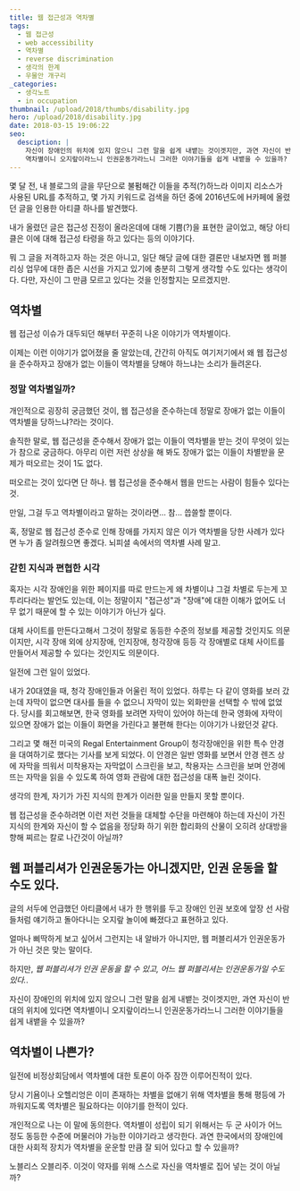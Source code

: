 ```yaml
---
title: 웹 접근성과 역차별
tags:
  - 웹 접근성
  - web accessibility
  - 역차별
  - reverse discrimination
  - 생각의 한계
  - 우물안 개구리
_categories:
  - 생각노트
  - in occupation
thumbnail: /upload/2018/thumbs/disability.jpg
hero: /upload/2018/disability.jpg
date: 2018-03-15 19:06:22
seo:
  desciption: |
    자신이 장애인의 위치에 있지 않으니 그런 말을 쉽게 내뱉는 것이겟지만, 과연 자신이 반대의 위치에 있다면
    역차별이니 오지랖이라느니 인권운동가라느니 그러한 이야기들을 쉽게 내뱉을 수 있을까?
---
```



몇 달 전, 내 블로그의 글을 무단으로 불펌해간 이들을 추적(?)하느라 이미지 리소스가 사용된 URL를 추적하고, 몇 가지 키워드로
검색을 하던 중에 2016년도에 H카페에 올렸던 글을 인용한 아티클 하나를 발견했다.

내가 올렸던 글은 접근성 진정이 올라온데에 대해 기쁨(?)을 표현한 글이었고, 해당 아티클은 이에 대해 접근성 타령을 하고 있다는 등의
이야기다.

뭐 그 글을 저격하고자 하는 것은 아니고, 일단 해당 글에 대한 결론만 내보자면 웹 퍼블리싱 업무에 대한 좁은 시선을 가지고 있기에
충분히 그렇게 생각할 수도 있다는 생각이다. 다만, 자신이 그 만큼 모르고 있다는 것을 인정할지는 모르겠지만.

## 역차별

웹 접근성 이슈가 대두되던 해부터 꾸준히 나온 이야기가 역차별이다.

이제는 이런 이야기가 없어졌을 줄 알았는데, 간간히 아직도 여기저기에서 왜 웹 접근성을 준수하자고 장애가 없는 이들이 역차별을
당해야 하느냐는 소리가 들려온다.

### 정말 역차별일까?

개인적으로 굉장히 궁금했던 것이, 웹 접근성을 준수하는데 정말로 장애가 없는 이들이 역차별을 당하느냐?라는 것이다.

솔직한 말로, 웹 접근성을 준수해서 장애가 없는 이들이 역차별을 받는 것이 무엇이 있는가 참으로 궁금하다. 아무리 이런 저런 상상을
해 봐도 장애가 없는 이들이 차별받을 문제가 떠오르는 것이 1도 없다.

떠오르는 것이 있다면 단 하나. 웹 접근성을 준수해서 웹을 만드는 사람이 힘들수 있다는 것.

만일, 그걸 두고 역차별이라고 말하는 것이라면... 참... 씁쓸할 뿐이다.

혹, 정말로 웹 접근성 준수로 인해 장애를 가지지 않은 이가 역차별을 당한 사례가 있다면 누가 좀 알려줬으면 좋겠다. 뇌피셜 속에서의
역차별 사례 말고.

### 갇힌 지식과 편협한 시각

혹자는 시각 장애인을 위한 페이지를 따로 만드는게 왜 차별이냐 그걸 차별로 두는게 꼬투리다라는 발언도 있는데, 이는 정말이지 "접근성"과
"장애"에 대한 이해가 없어도 너무 없기 때문에 할 수 있는 이야기가 아닌가 싶다.

대체 사이트를 만든다고해서 그것이 정말로 동등한 수준의 정보를 제공할 것인지도 의문이지만, 시각 장애 외에 상지장애, 인지장애,
청각장애 등등 각 장애별로 대체 사이트를 만들어서 제공할 수 있다는 것인지도 의문이다.

일전에 그런 일이 있었다.

내가 20대였을 때, 청각 장애인들과 어울린 적이 있었다. 하루는 다 같이 영화를 보러 갔는데 자막이 없으면 대사를 들을 수 없으니
자막이 있는 외화만을 선택할 수 밖에 없었다. 당시를 회고해보면, 한국 영화를 보려면 자막이 있어야 하는데 한국 영화에 자막이 있으면
장애가 없는 이들이 화면을 가린다고 불편해 한다는 이야기가 나왔던것 같다.

그리고 몇 해전 미국의 Regal Entertainment Group이 청각장애인을 위한 특수 안경을 대여하기로 했다는 기사를 보게 되었다.
이 안경은 일반 영화를 보면서 안경 렌즈 상에 자막을 띄워서 미착용자는 자막없이 스크린을 보고, 착용자는 스크린을 보며 안경에 뜨는
자막을 읽을 수 있도록 하여 영화 관람에 대한 접근성을 대폭 늘린 것이다.

생각의 한계, 자기가 가진 지식의 한계가 이러한 일을 만들지 못할 뿐이다.

웹 접근성을 준수하려면 이런 저런 것들을 대체할 수단을 마련해야 하는데 자신이 가진 지식의 한계와 자신이 할 수 없음을 정당화 하기
위한 합리화의 산물이 오히려 상대방을 향해 찌르는 칼로 나간것이 아닐까?

## 웹 퍼블리셔가 인권운동가는 아니겠지만, 인권 운동을 할 수도 있다.

글의 서두에 언급했던 아티클에서 내가 한 행위를 두고 장애인 인권 보호에 앞장 선 사람들처럼 얘기하고 돌아다니는 오지랖 놀이에
빠졌다고 표현하고 있다.

얼마나 삐딱하게 보고 싶어서 그런지는 내 알바가 아니지만, 웹 퍼블리셔가 인권운동가가 아닌 것은 맞는 말이다.

하지만, *웹 퍼블리셔가 인권 운동을 할 수 있고, 어느 웹 퍼블리셔는 인권운동가일 수도 있다.*.

자신이 장애인의 위치에 있지 않으니 그런 말을 쉽게 내뱉는 것이겟지만, 과연 자신이 반대의 위치에 있다면 역차별이니 오지랖이라느니
인권운동가라느니 그러한 이야기들을 쉽게 내뱉을 수 있을까?

## 역차별이 나쁜가?

일전에 비정상회담에서 역차별에 대한 토론이 아주 잠깐 이루어진적이 있다.

당시 기욤이나 오헬리엉은 이미 존재하는 차별을 없애기 위해 역차별을 통해 평등에 가까워지도록 역차별은 필요하다는 이야기를 한적이
있다.

개인적으로 나는 이 말에 동의한다. 역차별이 성립이 되기 위해서는 두 군 사이가 어느 정도 동등한 수준에 머물러야 가능한 이야기라고
생각한다. 과연 한국에서의 장애인에 대한 사회적 장치가 역차별을 운운할 만큼 잘 되어 있다고 할 수 있을까?

노블리스 오블리주. 이것이 약자를 위해 스스로 자신을 역차별로 집어 넣는 것이 아닐까?
